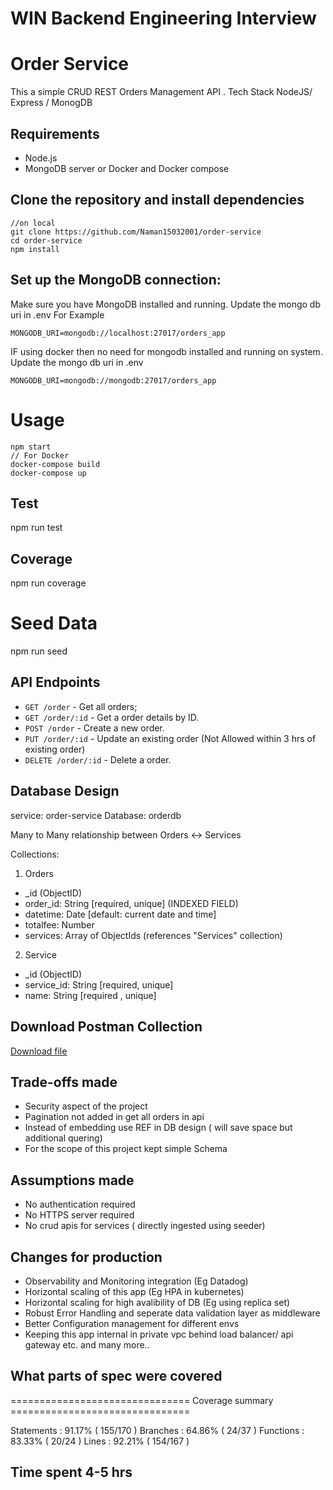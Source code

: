 # WIN Backend Engineering Interview

# Order Service

This a simple CRUD REST Orders Management API . Tech Stack NodeJS/ Express / MonogDB

## Requirements

- Node.js
- MongoDB server or Docker and Docker compose

## Clone the repository and install dependencies

```
//on local
git clone https://github.com/Naman15032001/order-service
cd order-service
npm install
```

## Set up the MongoDB connection:

Make sure you have MongoDB installed and running.
Update the mongo db uri in .env For Example

```
MONGODB_URI=mongodb://localhost:27017/orders_app
```

IF using docker then no need for mongodb installed and running on system.
Update the mongo db uri in .env

```
MONGODB_URI=mongodb://mongodb:27017/orders_app
```

# Usage

```
npm start
// For Docker
docker-compose build
docker-compose up
```

## Test

npm run test

## Coverage

npm run coverage

# Seed Data 

npm run seed

## API Endpoints

- `GET /order` - Get all orders;
- `GET /order/:id` - Get a order details by ID.
- `POST /order` - Create a new order.
- `PUT /order/:id` - Update an existing order
                     (Not Allowed  within 3 hrs of existing order)
- `DELETE /order/:id` - Delete a order.

## Database Design
service: order-service
Database: orderdb

Many to Many relationship between Orders <-> Services

Collections:
1. Orders
  - _id (ObjectID)
  - order_id: String [required, unique]  (INDEXED FIELD)
  - datetime: Date [default: current date and time]
  - totalfee: Number
  - services: Array of ObjectIds (references "Services" collection) 

2. Service
  - _id (ObjectID)
  - service_id: String [required, unique]
  - name: String [required , unique] 
  
## Download Postman Collection

[Download file](order_service.postman_collection.json)


## Trade-offs made
  - Security aspect of the project 
  - Pagination not added in get all orders in api 
  - Instead of embedding use REF in DB design ( will save space but 
    additional quering)
  - For the scope of this project kept simple Schema


## Assumptions made
  - No authentication required
  - No HTTPS server required
  - No crud apis for services ( directly ingested using seeder)

## Changes for production
  - Observability and Monitoring integration (Eg Datadog)
  - Horizontal scaling of this app (Eg HPA in kubernetes)
  - Horizontal scaling for high avalibility of DB (Eg using replica set)
  - Robust Error Handling and seperate data validation layer as 
    middleware
  - Better Configuration management for different envs 
  - Keeping this app internal in private vpc behind load balancer/ api
    gateway etc. and many more..


## What parts of spec were covered
=============================== Coverage summary ===============================

Statements   : 91.17% ( 155/170 )
Branches     : 64.86% ( 24/37 )
Functions    : 83.33% ( 20/24 )
Lines        : 92.21% ( 154/167 )


## Time spent 4-5 hrs 
